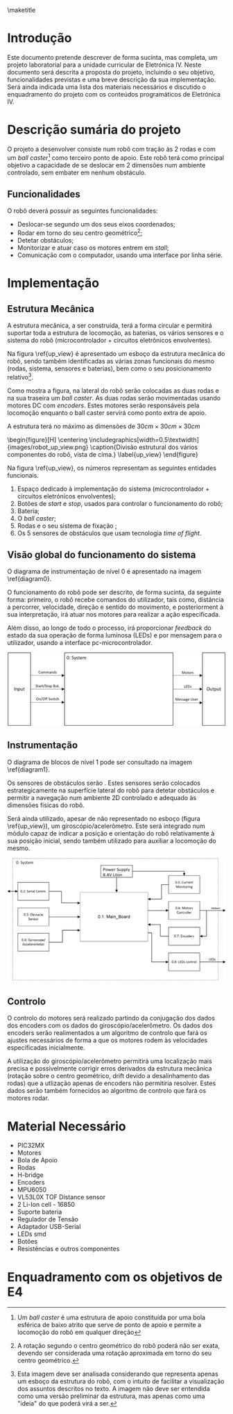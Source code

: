 \maketitle

# Introdução
Este documento pretende descrever de forma sucinta, mas completa, um projeto laboratorial para a unidade curricular de Eletrónica IV. Neste documento será descrita a proposta do projeto, incluindo o seu objetivo, funcionalidades previstas e uma breve descrição da sua implementação. Será ainda indicada uma lista dos materiais necessários e discutido o enquadramento do projeto com os conteúdos programáticos de Eletrónica IV.

# Descrição sumária do projeto
O projeto a desenvolver consiste num robô com tração às 2 rodas e com um _ball caster_[^1] como terceiro ponto de apoio. Este robô terá como principal objetivo a capacidade de se deslocar em 2 dimensões num ambiente controlado, sem embater em nenhum obstáculo.

## Funcionalidades
O robô deverá possuir as seguintes funcionalidades:

- Deslocar-se segundo um dos seus eixos coordenados;
- Rodar em torno do seu centro geométrico[^2];
- Detetar obstáculos;
- Monitorizar e atuar caso os motores entrem em _stall_;
- Comunicação com o computador, usando uma interface por linha série.

# Implementação

## Estrutura Mecânica
A estrutura mecânica, a ser construída, terá a forma circular e permitirá suportar toda a estrutura de locomoção, as baterias, os vários sensores e o sistema do robô (microcontrolador + circuitos eletrônicos envolventes).

Na figura \ref{up_view} é apresentado um esboço da estrutura mecânica do robô, sendo também identificadas as várias zonas funcionais do mesmo (rodas, sistema, sensores e baterias), bem como o seu posicionamento relativo[^3].

Como mostra a figura, na lateral do robô serão colocadas as duas rodas e na sua traseira um _ball caster_. As duas rodas serão movimentadas usando motores DC com _encoders_. Estes motores serão responsáveis pela locomoção enquanto o ball caster servirá como ponto extra de apoio.

A estrutura terá no máximo as dimensões de $30 cm \times 30 cm \times 30 cm$

\begin{figure}[H]
\centering
\includegraphics[width=0.5\textwidth]{images/robot_up_view.png}
\caption{Divisão estrutural dos vários componentes do robô, vista de cima.}
\label{up_view}
\end{figure}

Na figura \ref{up_view}, os números representam as seguintes entidades funcionais.

1. Espaço dedicado à implementação do sistema (microcontrolador +  circuitos eletrónicos envolventes);
2. Botões de _start_ e _stop_, usados para controlar o funcionamento do robô;
3. Bateria;
4. O _ball caster_;
5. Rodas e o seu sistema de fixação ;
6. Os 5 sensores de obstáculos que usam tecnologia _time of flight_.

## Visão global do funcionamento do sistema
O diagrama de instrumentação de nível 0 é apresentado na imagem \ref{diagram0}.

O funcionamento do robô pode ser descrito, de forma sucinta, da seguinte forma: primeiro, o robô recebe comandos do utilizador, tais como, distância a percorrer, velocidade, direção e sentido do movimento, e posteriorment à sua interpretação, irá atuar nos motores para realizar a ação especificada.

Além disso, ao longo de todo o processo, irá proporcionar _feedback_ do estado da sua operação de forma luminosa (LEDs) e por mensagem para o utilizador, usando a interface pc-microcontrolador.

![Diagrama de blocos de nível 0\label{diagram0}](images/diagram_level_0.png)

## Instrumentação
O diagrama de blocos de nível 1 pode ser consultado na imagem \ref{diagram1}.

Os sensores de obstáculos serão . Estes sensores serão colocados estrategicamente na superfície lateral do robô para detetar obstáculos e permitir a navegação num ambiente 2D controlado e adequado às dimensões físicas do robô.

Será ainda utilizado, apesar de não representado no esboço (figura \ref{up_view}), um giroscópio/acelerômetro. Este será integrado num módulo capaz de indicar a posição e orientação do robô relativamente à sua posição inicial, sendo também utilizado para auxiliar a locomoção do mesmo.

![Diagrama de blocos de nível 1 \label{diagram1}](images/diagram_level_1.png)

## Controlo
O controlo do motores será realizado partindo da conjugação dos dados dos encoders com os dados do giroscópio/acelerômetro. Os dados dos encoders serão realimentados a um algoritmo de controlo que fará os ajustes necessários de forma a que os motores rodem às velocidades especificadas inicialmente.

A utilização do giroscópio/acelerômetro permitirá uma localização mais precisa e possivelmente corrigir erros derivados da estrutura mecânica (rotação sobre o centro geométrico, drift devido a desalinhamento das rodas) que a utlização apenas de encoders não permitiria resolver. Estes dados serão também fornecidos ao algoritmo de controlo que fará os motores rodar.



# Material Necessário
  - PIC32MX
  - Motores
  - Bola de Apoio
  - Rodas
  - H-bridge
  - Encoders
  - MPU6050
  - VL53L0X TOF Distance sensor
  - 2 Li-Ion cell - 16850
  - Suporte bateria
  - Regulador de Tensão
  - Adaptador USB-Serial
  - LEDs smd
  - Botões
  - Resistências e outros componentes


# Enquadramento com os objetivos de E4

[^1]: Um _ball caster_ é uma estrutura de apoio constituída por uma bola esférica de baixo atrito que serve de ponto de apoio e permite a locomoção do robô em qualquer direção

[^2]: A rotação segundo o centro geométrico do robô poderá não ser exata, devendo ser considerada uma rotação aproximada em torno do seu centro geométrico.

[^3]: Esta imagem deve ser analisada considerando que representa apenas um esboço da estrutura do robô, com o intuito de facilitar a visualização dos assuntos descritos no texto. A imagem não deve ser entendida como uma versão preliminar da estrutura, mas apenas como uma "ideia" do que poderá virá a ser.
